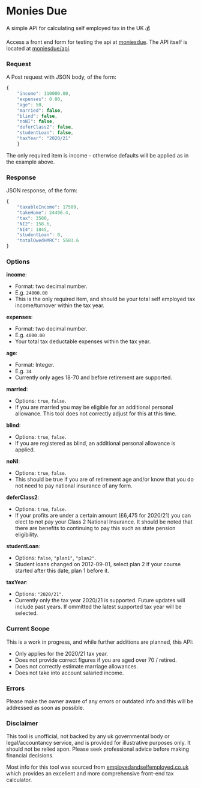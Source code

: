 # Monies Due

A simple API for calculating self employed tax in the UK :moneybag:

Access a front end form for testing the api at [moniesdue](https://moniesdue.herokuapp.com). The API itself is located at [moniesdue/api](https://moniesdue.herokuapp.com/api).

### Request

A Post request with JSON body, of the form:

```javascript
{
    "income": 110000.00,
    "expenses": 0.00,
    "age": 50,
    "married": false,
    "blind": false,
    "noNI": false,
    "deferClass2": false,
    "studentLoan": false,
    "taxYear": "2020/21"
    }
```

The only required item is income - otherwise defaults will be applied as in the example above.

### Response

JSON response, of the form:

```javascript
{
    "taxableIncome": 17500,
    "takeHome": 24496.4,
    "tax": 3500,
    "NI2": 158.6,
    "NI4": 1845,
    "studentLoan": 0,
    "totalOwedHMRC": 5503.6
}
```

### Options

**income**:

- Format: two decimal number.
- E.g. `24000.00`
- This is the only required item, and should be your total self employed tax income/turnover within the tax year.

**expenses**:

- Format: two decimal number.
- E.g. `4000.00`
- Your total tax deductable expenses within the tax year.

**age**:

- Format: Integer.
- E.g. `34`
- Currently only ages 18-70 and before retirement are supported.

**married**:

- Options: `true`, `false`.
- If you are married you may be eligible for an additional personal allowance. This tool does not correctly adjust for this at this time.

**blind**:

- Options: `true`, `false`.
- If you are registered as blind, an additional personal allowance is applied.

**noNI**:

- Options: `true`, `false`.
- This should be true if you are of retirement age and/or know that you do not need to pay national insurance of any form.

**deferClass2**:

- Options: `true`, `false`.
- If your profits are under a certain amount (£6,475 for 2020/21) you can elect to not pay your Class 2 National Insurance. It should be noted that there are benefits to continuing to pay this such as state pension eligibility.

**studentLoan**:

- Options: `false`, `"plan1"`, `"plan2"`.
- Student loans changed on 2012-09-01, select plan 2 if your course started after this date, plan 1 before it.

**taxYear**:

- Options: `"2020/21"`.
- Currently only the tax year 2020/21 is supported. Future updates will include past years. If ommitted the latest supported tax year will be selected.

### Current Scope

This is a work in progress, and while further additions are planned, this API:

- Only applies for the 2020/21 tax year.
- Does not provide correct figures if you are aged over 70 / retired.
- Does not correctly estimate marriage allowances.
- Does not take into account salaried income.

### Errors

Please make the owner aware of any errors or outdated info and this will be addressed as soon as possible.

### Disclaimer

This tool is unofficial, not backed by any uk governmental body or legal/accountancy service, and is provided for illustrative purposes only. It should not be relied apon. Please seek professional advice before making financial decisions.

Most info for this tool was sourced from [employedandselfemployed.co.uk](https://www.employedandselfemployed.co.uk) which provides an excellent and more comprehensive front-end tax calculator.
